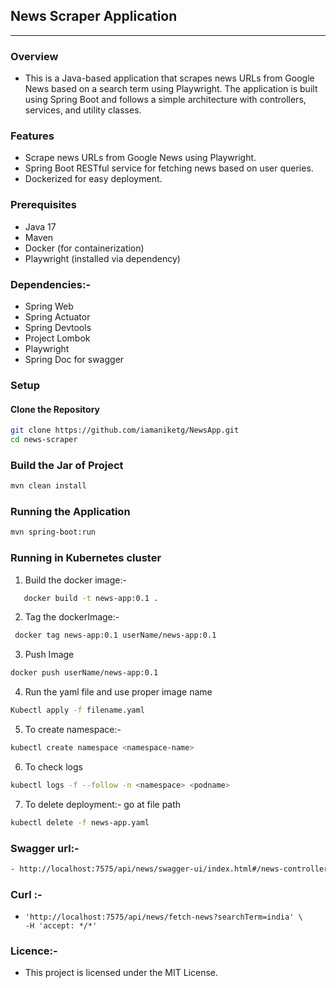 ## News Scraper Application
----
### Overview
- This is a Java-based application that scrapes news URLs from Google News based on a search term using Playwright. The application is built using Spring Boot and follows a simple architecture with controllers, services, and utility classes.

### Features

- Scrape news URLs from Google News using Playwright.
- Spring Boot RESTful service for fetching news based on user queries.
- Dockerized for easy deployment.

### Prerequisites

- Java 17
- Maven
- Docker (for containerization)
- Playwright (installed via dependency)

### Dependencies:- 
- Spring Web
- Spring Actuator
- Spring Devtools
- Project Lombok
- Playwright 
- Spring Doc for swagger

### Setup
#### Clone the Repository

```bash
git clone https://github.com/iamaniketg/NewsApp.git
cd news-scraper
```
### Build the Jar of Project
```bash
mvn clean install
```

### Running the Application
```bash
mvn spring-boot:run
```

### Running in Kubernetes cluster
1. Build the docker image:- 
```bash
   docker build -t news-app:0.1 .
```

2. Tag the dockerImage:-
```bash
 docker tag news-app:0.1 userName/news-app:0.1   
```

3. Push Image
```bash
docker push userName/news-app:0.1
```

4. Run the yaml file and use proper image name
```bash
Kubectl apply -f filename.yaml
```
5. To create namespace:-
```bash
kubectl create namespace <namespace-name>
```
6. To check logs
```bash
kubectl logs -f --follow -n <namespace> <podname>
```
7. To delete deployment:- go at file path
```bash
kubectl delete -f news-app.yaml
```

### Swagger url:-
```bash
- http://localhost:7575/api/news/swagger-ui/index.html#/news-controller/fetchNews
```
### Curl :-
- ```curl -X 'GET' \
  'http://localhost:7575/api/news/fetch-news?searchTerm=india' \
  -H 'accept: */*'
  ```
### Licence:- 
- This project is licensed under the MIT License.
